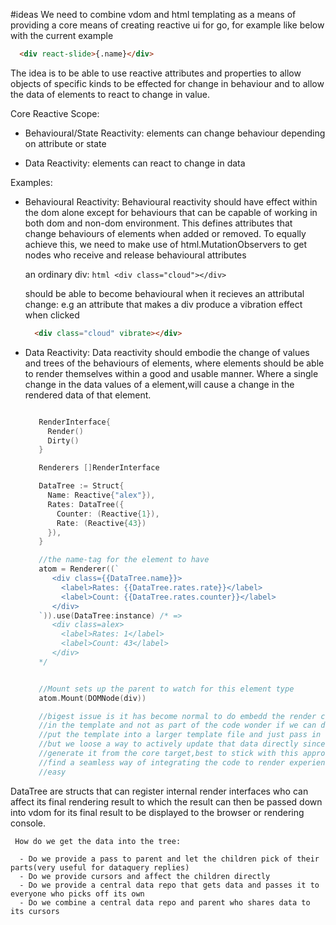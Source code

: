 #ideas
 We need to combine vdom and html templating as a means of providing a core means
 of creating reactive ui for go, for example like below with the current example

   ```html
     <div react-slide>{.name}</div>
   ```

 The idea is to be able to use reactive attributes and properties to allow objects
 of specific kinds to be effected for change in behaviour and to allow the data of
 elements to react to change in value.

 Core Reactive Scope:
   - Behavioural/State Reactivity: elements can change behaviour depending on attribute or state

   - Data Reactivity: elements can react to change in data

 Examples:

  - Behavioural Reactivity: Behavioural reactivity should have effect within the dom alone except for behaviours
  that can be capable of working in both dom and non-dom environment. This defines attributes that change behaviours of elements when added or removed. To equally achieve this, we need to make use of html.MutationObservers to get nodes who receive and release behavioural attributes

      an ordinary div:
        ```html
        <div class="cloud"></div>
        ```

      should be able to become behavioural when it recieves an attributal change:
      e.g an attribute that makes a div produce a vibration effect when clicked

      ```html
        <div class="cloud" vibrate></div>
      ```

  - Data Reactivity: Data reactivity should embodie the change of values and trees of the behaviours of
    elements, where elements should be able to render themselves within a good and usable manner. Where a single
    change in the data values of a element,will cause a change in the rendered data of that element.

     ```go

        RenderInterface{
          Render()
          Dirty()
        }

        Renderers []RenderInterface

        DataTree := Struct{
          Name: Reactive{"alex"}),
          Rates: DataTree({
            Counter: (Reactive{1}),
            Rate: (Reactive{43})
          }),
        }

        //the name-tag for the element to have
        atom = Renderer((`
           <div class={{DataTree.name}}>
             <label>Rates: {{DataTree.rates.rate}}</label>
             <label>Count: {{DataTree.rates.counter}}</label>
           </div>
        `)).use(DataTree:instance) /* =>
           <div class=alex>
             <label>Rates: 1</label>
             <label>Count: 43</label>
           </div>
        */


        //Mount sets up the parent to watch for this element type
        atom.Mount(DOMNode(div))

        //bigest issue is it has become normal to do embedd the render code
        //in the template and not as part of the code wonder if we can do This
        //put the template into a larger template file and just pass in the struct
        //but we loose a way to actively update that data directly since we dont
        //generate it from the core target,best to stick with this approach but
        //find a seamless way of integrating the code to render experience to be
        //easy

     ```

  DataTree are structs that can register internal render interfaces who can affect its final rendering
     result to which the result can then be passed down into vdom for its final result to be displayed to the browser or rendering console.

     How do we get the data into the tree:

      - Do we provide a pass to parent and let the children pick of their parts(very useful for dataquery replies)
      - Do we provide cursors and affect the children directly
      - Do we provide a central data repo that gets data and passes it to everyone who picks off its own
      - Do we combine a central data repo and parent who shares data to its cursors
